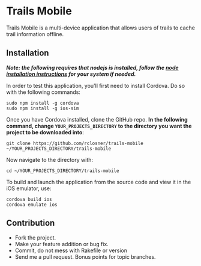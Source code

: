 Trails Mobile
=============

Trails Mobile is a multi-device application that allows users of trails to cache trail information offline.

## Installation

***Note: the following requires that nodejs is installed, follow the [node installation instructions](https://github.com/joyent/node/wiki/Installing-Node.js-via-package-manager) for your system if needed.***

In order to test this application, you'll first need to install Cordova. Do so with the following commands: 

```
sudo npm install -g cordova
sudo npm install -g ios-sim
```

Once you have Cordova installed, clone the GitHub repo. **In the following command, change `YOUR_PROJECTS_DIRECTORY` to the directory you want the project to be downloaded into**:

```
git clone https://github.com/rclosner/trails-mobile ~/YOUR_PROJECTS_DIRECTORY/trails-mobile
```

Now navigate to the directory with:

```
cd ~/YOUR_PROJECTS_DIRECTORY/trails-mobile
```

To build and launch the application from the source code and view it in the iOS emulator, use:

```
cordova build ios
cordova emulate ios
```

## Contribution

  * Fork the project.
  * Make your feature addition or bug fix.
  * Commit, do not mess with Rakefile or version
  * Send me a pull request. Bonus points for topic branches.
